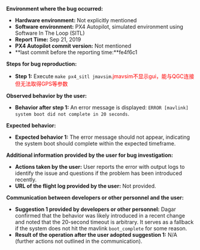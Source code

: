 **Environment where the bug occurred:**

- **Hardware environment:** Not explicitly mentioned
- **Software environment:** PX4 Autopilot, simulated environment using Software In The Loop (SITL)
- **Report Time:** Sep 21, 2019
- **PX4 Autopilot commit version:** Not mentioned
- **last commit before the reporting time:**fe4f6c1

**Steps for bug reproduction:**

- **Step 1:** Execute `make px4_sitl jmavsim`.<font color='red'>jmavsim不显示gui，能与QGC连接但无法取得GPS等参数</font>

**Observed behavior by the user:**

- **Behavior after step 1:** An error message is displayed: `ERROR [mavlink] system boot did not complete in 20 seconds`.

**Expected behavior:**

- **Expected behavior 1:** The error message should not appear, indicating the system boot should complete within the expected timeframe.

**Additional information provided by the user for bug investigation:**

- **Actions taken by the user:** User reports the error with output logs to identify the issue and questions if the problem has been introduced recently.
- **URL of the flight log provided by the user:** Not provided.

**Communication between developers or other personnel and the user:**

- **Suggestion 1 provided by developers or other personnel:** Dagar confirmed that the behavior was likely introduced in a recent change and noted that the 20-second timeout is arbitrary. It serves as a fallback if the system does not hit the mavlink `boot_complete` for some reason.
- **Result of the operation after the user adopted suggestion 1:** N/A (further actions not outlined in the communication).
